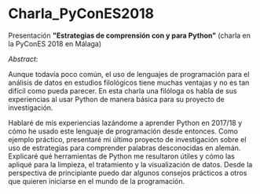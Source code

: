 # Charla_PyConES2018
Presentación **"Estrategias de comprensión con y para Python"** (charla en la PyConES 2018 en Málaga)

*Abstract*:

Aunque todavía poco común, el uso de lenguajes de programación para el análisis de datos en estudios filológicos tiene muchas ventajas y no es tan difícil como pueda parecer. En esta charla una filóloga os habla de sus experiencias al usar Python de manera básica para su proyecto de investigación. 

Hablaré de mis experiencias lazándome a aprender Python en 2017/18 y cómo he usado este lenguaje de programación desde entonces. Como ejemplo práctico, presentaré mi último proyecto de investigación sobre el uso de estrategias para comprender palabras desconocidas en alemán. Explicaré qué herramientas de Python me resultaron útiles y cómo las apliqué para la limpieza, el tratamiento y la visualización de datos. Desde la perspectiva de principiante puedo dar algunos consejos prácticos a otros que quieren iniciarse en el mundo de la programación.

